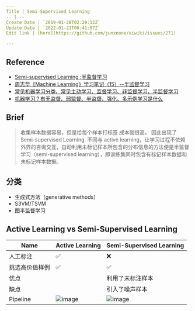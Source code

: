 ```yaml
---
Title | Semi-Supervised Learning
-- | --
Create Date | `2019-01-28T02:29:12Z`
Update Date | `2022-01-21T06:41:07Z`
Edit link | [here](https://github.com/junxnone/aiwiki/issues/271)

---
```

## Reference

- [Semi-supervised Learning ;半监督学习](https://blog.csdn.net/MosBest/article/details/79787288)
- [周志华《Machine Learning》学习笔记（15）--半监督学习](https://blog.csdn.net/u011826404/article/details/74358913)
- [常见机器学习分类、常见主动学习、监督学习、非监督学习、半监督学习](https://blog.csdn.net/dingyahui123/article/details/78135705)
- [机器学习？有无监督、弱监督、半监督、强化、多示例学习是什么](https://blog.csdn.net/limiyudianzi/article/details/78921450)


## Brief

> 收集样本数据容易，但是给每个样本打标签 成本就很高。 因此出现了Semi-supervised Learning. 不同与 active learning，让学习过程不依赖外界的咨询交互，自动利用未标记样本所包含的分布信息的方法便是半监督学习（semi-supervised learning），即训练集同时包含有标记样本数据和未标记样本数据。


## 分类
- 生成式方法（generative methods）
- S3VM/TSVM
- 图半监督学习

## Active Learning vs Semi-Supervised Learning

Name | Active Learning | Semi-Supervised Learning
-- | -- | --
人工标注 | ✅  | :x:
挑选高价值样例 | ✅  | ✅ 
优点 |  | 利用了未标注样本
缺点 |  | 引入了噪声样本
Pipeline | ![image](https://user-images.githubusercontent.com/2216970/95834119-20ef0b80-0d6f-11eb-9f57-efc3341562dc.png) | ![image](https://user-images.githubusercontent.com/2216970/95834138-29474680-0d6f-11eb-9fde-3ddd8a8ef9fe.png)

